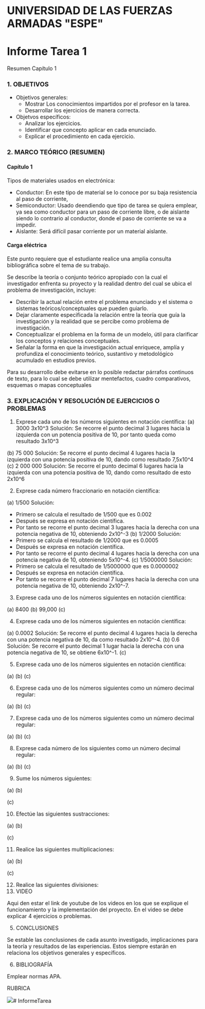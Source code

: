 
# UNIVERSIDAD DE LAS FUERZAS ARMADAS "ESPE"

# Informe Tarea 1
Resumen Capítulo 1


### 1. OBJETIVOS
   * Objetivos generales:
     * Mostrar Los conocimientos impartidos por el profesor en la tarea.
     * Desarrollar los ejercicios de manera correcta.
   * Objetvos específicos:
     * Analizar los ejercicios.
     * Identificar que concepto aplicar en cada enunciado.
     * Explicar el procedimiento en cada ejercicio. 

### 2. MARCO TEÓRICO (RESUMEN)

####   Capítulo 1
Tipos de materiales usados en electrónica:
* Conductor: En este tipo de material se lo conoce por su baja resistencia al paso de corriente,
* Semiconductor: Usado deendiendo que tipo de tarea se quiera emplear, ya sea como conductor para un paso de corriente libre, o de aislante siendo lo contrario al conductor, donde el paso de corriente se va a impedir.
* Aislante: Será difícil pasar corriente por un material aislante. 
  
#### Carga eléctrica



Este punto requiere que el estudiante realice una amplia consulta bibliográfica sobre el tema de su trabajo.

Se describe la teoría o conjunto teórico apropiado con la cual el investigador enfrenta su proyecto y la realidad dentro del cual se ubica el problema de investigación, incluye:
* Describir la actual relación entre el problema enunciado y el sistema o sistemas teóricos/conceptuales que pueden guiarlo.
* Dejar claramente especificada la relación entre la teoría que guía la investigación y la realidad que se percibe como problema de investigación.
* Conceptualizar el problema en la forma de un modelo, útil para clarificar los conceptos y relaciones conceptuales.
* Señalar la forma en que la investigación actual enriquece, amplía y profundiza el conocimiento teórico, sustantivo y metodológico acumulado en estudios previos.

Para su desarrollo debe evitarse en lo posible redactar párrafos continuos de texto, para lo cual se debe utilizar  mentefactos, cuadro comparativos, esquemas o mapas conceptuales

### 3. EXPLICACIÓN Y RESOLUCIÓN DE EJERCICIOS O PROBLEMAS
1. Exprese cada uno de los números siguientes en notación científica:
(a) 3000
3x10^3
Solución: Se recorre el punto decimal 3 lugares hacia la izquierda con un potencia positiva de 10, por tanto queda como resultado 3x10^3

(b) 75 000
Solución: Se recorre el punto decimal 4 lugares hacia la izquierda con una potencia positiva de 10, dando como resultado 7,5x10^4
(c) 2 000 000
Solución: Se recorre el punto decimal 6 lugares hacia la izquierda con una potencia positiva de 10, dando como resultado de esto 2x10^6

2. Exprese cada número fraccionario en notación científica:

(a) 1/500
Solución:
* Primero se calcula el resultado de 1/500 que es 0.002
* Después se expresa en notación científica.
* Por tanto se recorre el punto decimal 3 lugares hacia la derecha con una potencia negativa de 10, obteniendo 2x10^-3
 (b) 1/2000
Solución:
* Primero se calcula el resultado de 1/2000 que es 0.0005
* Después se expresa en notación científica.
* Por tanto se recorre el punto decimal 4 lugares hacia la derecha con una potencia negativa de 10, obteniendo 5x10^-4.
 (c) 1/5000000
Solución:
* Primero se calcula el resultado de 1/5000000 que es 0.0000002
* Después se expresa en notación científica.
* Por tanto se recorre el punto decimal 7 lugares hacia la derecha con una potencia negativa de 10, obteniendo 2x10^-7.

3. Exprese cada uno de los números siguientes en notación científica:

(a) 8400 (b) 99,000 (c)

4. Exprese cada uno de los números siguientes en notación científica:

(a) 0.0002
Solución: Se recorre el punto decimal 4 lugares hacia la derecha con una potencia negativa de 10, da como resultado 2x10^-4.
(b) 0.6
Solución: Se recorre el punto decimal 1 lugar hacia la derecha con una potencia negativa de 10, se obtiene 6x10^-1.
(c)

5. Exprese cada uno de los números siguientes en notación científica:

(a) (b) (c)

6. Exprese cada uno de los números siguientes como un número decimal regular:

(a) (b) (c)

7. Exprese cada uno de los números siguientes como un número decimal regular:

(a) (b) (c)

8. Exprese cada número de los siguientes como un número decimal regular:

(a) (b) (c)

9. Sume los números siguientes:

(a) (b)

(c)

10. Efectúe las siguientes sustracciones:

(a) (b)

(c)

11. Realice las siguientes multiplicaciones:

(a) (b)

(c)

12. Realice las siguientes divisiones:
4. VIDEO

Aqui den estar el link de youtube de los videos en los que se explique el funcionamiento y la implementación del proyecto.
En el video se debe explicar 4 ejercicios o problemas.


5. CONCLUSIONES

Se estable las conclusiones de cada asunto investigado, implicaciones para la teoría y resultados de las experiencias. Estos siempre estarán en relaciona los objetivos generales y específicos.

6. BIBLIOGRAFÍA

Emplear normas APA.

RUBRICA

![](https://github.com/doalulema/InformeTarea/blob/main/Tarea.png)# InformeTarea

